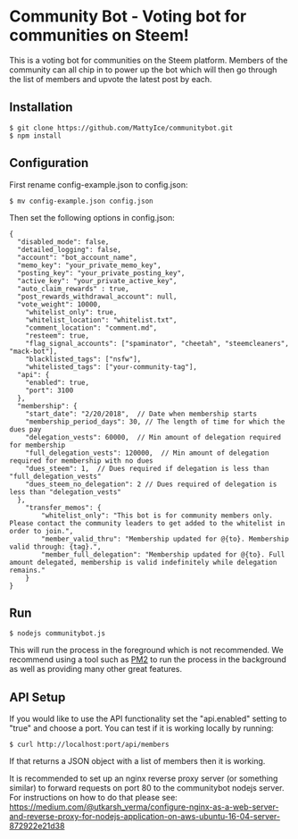 # Community Bot - Voting bot for communities on Steem!

This is a voting bot for communities on the Steem platform. Members of the community can all chip in to power up the bot which will then go through the list of members and upvote the latest post by each. 

## Installation
```
$ git clone https://github.com/MattyIce/communitybot.git
$ npm install
```

## Configuration
First rename config-example.json to config.json:
```
$ mv config-example.json config.json
```

Then set the following options in config.json:
```
{
  "disabled_mode": false,
  "detailed_logging": false,
  "account": "bot_account_name",
  "memo_key": "your_private_memo_key",
  "posting_key": "your_private_posting_key",
  "active_key": "your_private_active_key",
  "auto_claim_rewards" : true,
  "post_rewards_withdrawal_account": null,
  "vote_weight": 10000,
	"whitelist_only": true,
	"whitelist_location": "whitelist.txt",
	"comment_location": "comment.md",
	"resteem": true,
	"flag_signal_accounts": ["spaminator", "cheetah", "steemcleaners", "mack-bot"],
	"blacklisted_tags": ["nsfw"],
	"whitelisted_tags": ["your-community-tag"],
  "api": {
    "enabled": true,
    "port": 3100
  },
  "membership": {
    "start_date": "2/20/2018",  // Date when membership starts
    "membership_period_days": 30, // The length of time for which the dues pay
    "delegation_vests": 60000,  // Min amount of delegation required for membership
    "full_delegation_vests": 120000,  // Min amount of delegation required for membership with no dues
    "dues_steem": 1,  // Dues required if delegation is less than "full_delegation_vests"
    "dues_steem_no_delegation": 2 // Dues required of delegation is less than "delegation_vests"
  },
	"transfer_memos": {
		"whitelist_only": "This bot is for community members only. Please contact the community leaders to get added to the whitelist in order to join.",
		"member_valid_thru": "Membership updated for @{to}. Membership valid through: {tag}.",
		"member_full_delegation": "Membership updated for @{to}. Full amount delegated, membership is valid indefinitely while delegation remains."
	}
}
```
## Run
```
$ nodejs communitybot.js
```

This will run the process in the foreground which is not recommended. We recommend using a tool such as [PM2](http://pm2.keymetrics.io/) to run the process in the background as well as providing many other great features.

## API Setup
If you would like to use the API functionality set the "api.enabled" setting to "true" and choose a port. You can test if it is working locally by running:

```
$ curl http://localhost:port/api/members
```

If that returns a JSON object with a list of members then it is working.

It is recommended to set up an nginx reverse proxy server (or something similar) to forward requests on port 80 to the communitybot nodejs server. For instructions on how to do that please see: https://medium.com/@utkarsh_verma/configure-nginx-as-a-web-server-and-reverse-proxy-for-nodejs-application-on-aws-ubuntu-16-04-server-872922e21d38
